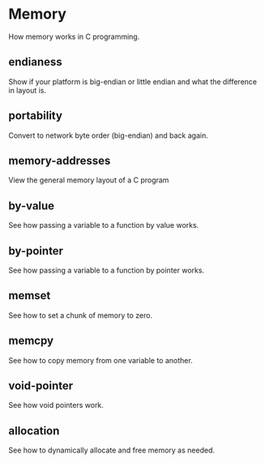 
# Memory

How memory works in C programming.

## endianess

Show if your platform is big-endian or little endian and what the difference in layout is.

## portability

Convert to network byte order (big-endian) and back again.

## memory-addresses

View the general memory layout of a C program

## by-value

See how passing a variable to a function by value works.

## by-pointer

See how passing a variable to a function by pointer works.

## memset

See how to set a chunk of memory to zero.

## memcpy

See how to copy memory from one variable to another.

## void-pointer

See how void pointers work.

## allocation

See how to dynamically allocate and free memory as needed.
